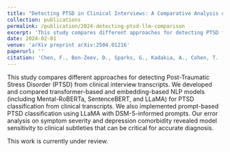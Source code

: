 ```yaml
---
title: "Detecting PTSD in Clinical Interviews: A Comparative Analysis of NLP Methods and Large Language Models"
collection: publications
permalink: /publication/2024-detecting-ptsd-llm-comparison
excerpt: 'This study compares different approaches for detecting PTSD from clinical interview transcripts using NLP methods and large language models.'
date: 2024-02-01
venue: 'arXiv preprint arXiv:2504.01216'
paperurl: ''
citation: 'Chen, F., Ben-Zeev, D., Sparks, G., Kadakia, A., Cohen, T. (2025). &quot;Detecting PTSD in Clinical Interviews: A Comparative Analysis of NLP Methods and Large Language Models.&quot; <i>arXiv preprint arXiv:2504.01216</i>.'
---
```


This study compares different approaches for detecting Post-Traumatic Stress Disorder (PTSD) from clinical interview transcripts. We developed and compared transformer-based and embedding-based NLP models (including Mental-RoBERTa, SentenceBERT, and LLaMA) for PTSD classification from clinical transcripts. We also implemented prompt-based PTSD classification using LLaMA with DSM-5-informed prompts. Our error analysis on symptom severity and depression comorbidity revealed model sensitivity to clinical subtleties that can be critical for accurate diagnosis.

This work is currently under review. 
